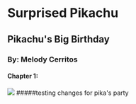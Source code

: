 # Surprised Pikachu
## Pikachu's Big Birthday
### By: Melody Cerritos

#### Chapter 1:

<img src="https://i.kym-cdn.com/entries/icons/original/000/027/475/Screen_Shot_2018-10-25_at_11.02.15_AM.png" />
#####testing changes for pika's party
